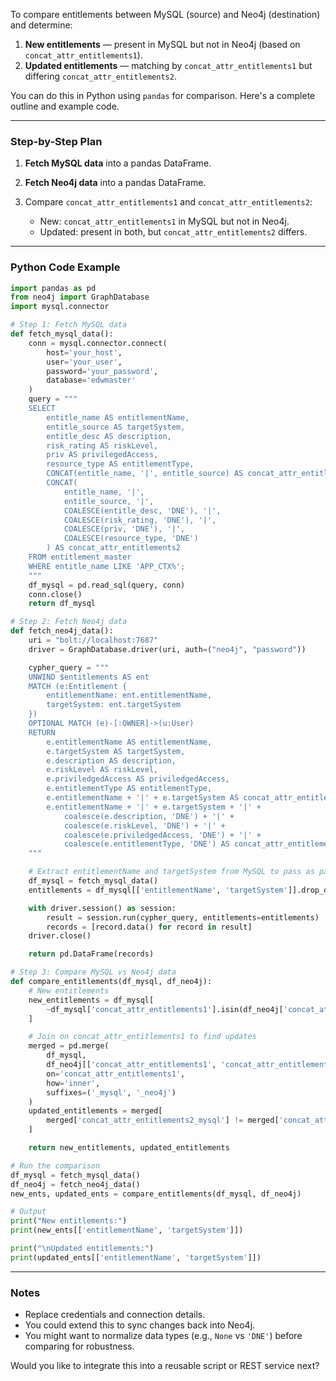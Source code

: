 To compare entitlements between MySQL (source) and Neo4j (destination) and determine:

1. **New entitlements** — present in MySQL but not in Neo4j (based on `concat_attr_entitlements1`).
2. **Updated entitlements** — matching by `concat_attr_entitlements1` but differing `concat_attr_entitlements2`.

You can do this in Python using `pandas` for comparison. Here's a complete outline and example code.

---

### **Step-by-Step Plan**

1. **Fetch MySQL data** into a pandas DataFrame.
2. **Fetch Neo4j data** into a pandas DataFrame.
3. Compare `concat_attr_entitlements1` and `concat_attr_entitlements2`:

   * New: `concat_attr_entitlements1` in MySQL but not in Neo4j.
   * Updated: present in both, but `concat_attr_entitlements2` differs.

---

### **Python Code Example**

```python
import pandas as pd
from neo4j import GraphDatabase
import mysql.connector

# Step 1: Fetch MySQL data
def fetch_mysql_data():
    conn = mysql.connector.connect(
        host='your_host',
        user='your_user',
        password='your_password',
        database='edwmaster'
    )
    query = """
    SELECT
        entitle_name AS entitlementName,
        entitle_source AS targetSystem,
        entitle_desc AS description,
        risk_rating AS riskLevel,
        priv AS privilegedAccess,
        resource_type AS entitlementType,
        CONCAT(entitle_name, '|', entitle_source) AS concat_attr_entitlements1,
        CONCAT(
            entitle_name, '|',
            entitle_source, '|',
            COALESCE(entitle_desc, 'DNE'), '|',
            COALESCE(risk_rating, 'DNE'), '|',
            COALESCE(priv, 'DNE'), '|',
            COALESCE(resource_type, 'DNE')
        ) AS concat_attr_entitlements2
    FROM entitlement_master
    WHERE entitle_name LIKE 'APP_CTX%';
    """
    df_mysql = pd.read_sql(query, conn)
    conn.close()
    return df_mysql

# Step 2: Fetch Neo4j data
def fetch_neo4j_data():
    uri = "bolt://localhost:7687"
    driver = GraphDatabase.driver(uri, auth=("neo4j", "password"))

    cypher_query = """
    UNWIND $entitlements AS ent
    MATCH (e:Entitlement {
        entitlementName: ent.entitlementName,
        targetSystem: ent.targetSystem
    })
    OPTIONAL MATCH (e)-[:OWNER]->(u:User)
    RETURN
        e.entitlementName AS entitlementName,
        e.targetSystem AS targetSystem,
        e.description AS description,
        e.riskLevel AS riskLevel,
        e.priviledgedAccess AS priviledgedAccess,
        e.entitlementType AS entitlementType,
        e.entitlementName + '|' + e.targetSystem AS concat_attr_entitlements1,
        e.entitlementName + '|' + e.targetSystem + '|' +
            coalesce(e.description, 'DNE') + '|' +
            coalesce(e.riskLevel, 'DNE') + '|' +
            coalesce(e.priviledgedAccess, 'DNE') + '|' +
            coalesce(e.entitlementType, 'DNE') AS concat_attr_entitlements2
    """

    # Extract entitlementName and targetSystem from MySQL to pass as param
    df_mysql = fetch_mysql_data()
    entitlements = df_mysql[['entitlementName', 'targetSystem']].drop_duplicates().to_dict('records')

    with driver.session() as session:
        result = session.run(cypher_query, entitlements=entitlements)
        records = [record.data() for record in result]
    driver.close()

    return pd.DataFrame(records)

# Step 3: Compare MySQL vs Neo4j data
def compare_entitlements(df_mysql, df_neo4j):
    # New entitlements
    new_entitlements = df_mysql[
        ~df_mysql['concat_attr_entitlements1'].isin(df_neo4j['concat_attr_entitlements1'])
    ]

    # Join on concat_attr_entitlements1 to find updates
    merged = pd.merge(
        df_mysql,
        df_neo4j[['concat_attr_entitlements1', 'concat_attr_entitlements2']],
        on='concat_attr_entitlements1',
        how='inner',
        suffixes=('_mysql', '_neo4j')
    )
    updated_entitlements = merged[
        merged['concat_attr_entitlements2_mysql'] != merged['concat_attr_entitlements2_neo4j']
    ]

    return new_entitlements, updated_entitlements

# Run the comparison
df_mysql = fetch_mysql_data()
df_neo4j = fetch_neo4j_data()
new_ents, updated_ents = compare_entitlements(df_mysql, df_neo4j)

# Output
print("New entitlements:")
print(new_ents[['entitlementName', 'targetSystem']])

print("\nUpdated entitlements:")
print(updated_ents[['entitlementName', 'targetSystem']])
```

---

### Notes

* Replace credentials and connection details.
* You could extend this to sync changes back into Neo4j.
* You might want to normalize data types (e.g., `None` vs `'DNE'`) before comparing for robustness.

Would you like to integrate this into a reusable script or REST service next?

